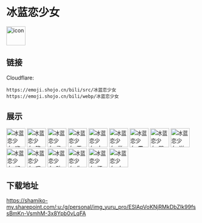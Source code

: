# 冰蓝恋少女
<img src="https://emoji.shojo.cn/bili/src/冰蓝恋少女/icon.png" width="50" height="50" alt="icon">

## 链接
Cloudflare:
```
https://emoji.shojo.cn/bili/src/冰蓝恋少女
https://emoji.shojo.cn/bili/webp/冰蓝恋少女
```
## 展示
<img src="https://emoji.shojo.cn/bili/src/冰蓝恋少女/冰蓝恋少女-吃瓜.png" width="50" height="50" alt="冰蓝恋少女-吃瓜">
<img src="https://emoji.shojo.cn/bili/src/冰蓝恋少女/冰蓝恋少女-略略略.png" width="50" height="50" alt="冰蓝恋少女-略略略">
<img src="https://emoji.shojo.cn/bili/src/冰蓝恋少女/冰蓝恋少女-灵机一动.png" width="50" height="50" alt="冰蓝恋少女-灵机一动">
<img src="https://emoji.shojo.cn/bili/src/冰蓝恋少女/冰蓝恋少女-无语.png" width="50" height="50" alt="冰蓝恋少女-无语">
<img src="https://emoji.shojo.cn/bili/src/冰蓝恋少女/冰蓝恋少女-大叫.png" width="50" height="50" alt="冰蓝恋少女-大叫">
<img src="https://emoji.shojo.cn/bili/src/冰蓝恋少女/冰蓝恋少女-举高高.png" width="50" height="50" alt="冰蓝恋少女-举高高">
<img src="https://emoji.shojo.cn/bili/src/冰蓝恋少女/冰蓝恋少女-震惊.png" width="50" height="50" alt="冰蓝恋少女-震惊">
<img src="https://emoji.shojo.cn/bili/src/冰蓝恋少女/冰蓝恋少女-哭哭.png" width="50" height="50" alt="冰蓝恋少女-哭哭">
<img src="https://emoji.shojo.cn/bili/src/冰蓝恋少女/冰蓝恋少女-送我.png" width="50" height="50" alt="冰蓝恋少女-送我">
<img src="https://emoji.shojo.cn/bili/src/冰蓝恋少女/冰蓝恋少女-好耶.png" width="50" height="50" alt="冰蓝恋少女-好耶">
<img src="https://emoji.shojo.cn/bili/src/冰蓝恋少女/冰蓝恋少女-叹气.png" width="50" height="50" alt="冰蓝恋少女-叹气">
<img src="https://emoji.shojo.cn/bili/src/冰蓝恋少女/冰蓝恋少女-贴贴.png" width="50" height="50" alt="冰蓝恋少女-贴贴">
<img src="https://emoji.shojo.cn/bili/src/冰蓝恋少女/冰蓝恋少女-你被捕了.png" width="50" height="50" alt="冰蓝恋少女-你被捕了">
<img src="https://emoji.shojo.cn/bili/src/冰蓝恋少女/冰蓝恋少女-坏笑.png" width="50" height="50" alt="冰蓝恋少女-坏笑">
<img src="https://emoji.shojo.cn/bili/src/冰蓝恋少女/冰蓝恋少女-大脑过载.png" width="50" height="50" alt="冰蓝恋少女-大脑过载">

## 下载地址

https://shamiko-my.sharepoint.com/:u:/g/personal/img_yuru_pro/ESlApVoKNjRMkDbZIk99fssBmKn-VsmhM-3x8Ypb0vLqFA